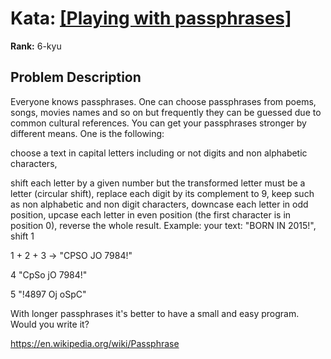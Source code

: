 # Kata: [\[Playing with passphrases\]](https://www.codewars.com/kata/559536379512a64472000053)

**Rank:** 6-kyu

## Problem Description
Everyone knows passphrases. One can choose passphrases from poems, songs, movies names and so on but frequently they can be guessed due to common cultural references. You can get your passphrases stronger by different means. One is the following:

choose a text in capital letters including or not digits and non alphabetic characters,

shift each letter by a given number but the transformed letter must be a letter (circular shift),
replace each digit by its complement to 9,
keep such as non alphabetic and non digit characters,
downcase each letter in odd position, upcase each letter in even position (the first character is in position 0),
reverse the whole result.
Example:
your text: "BORN IN 2015!", shift 1

1 + 2 + 3 -> "CPSO JO 7984!"

4 "CpSo jO 7984!"

5 "!4897 Oj oSpC"

With longer passphrases it's better to have a small and easy program. Would you write it?

https://en.wikipedia.org/wiki/Passphrase
